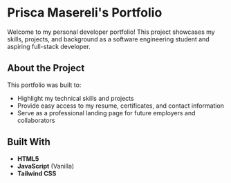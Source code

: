 # Prisca Masereli's Portfolio

Welcome to my personal developer portfolio! This project showcases my skills, projects, and background as a software engineering student and aspiring full-stack developer.

## About the Project

This portfolio was built to:

- Highlight my technical skills and projects
- Provide easy access to my resume, certificates, and contact information
- Serve as a professional landing page for future employers and collaborators

## Built With

- **HTML5** 
- **JavaScript** (Vanilla)
- **Tailwind CSS**




